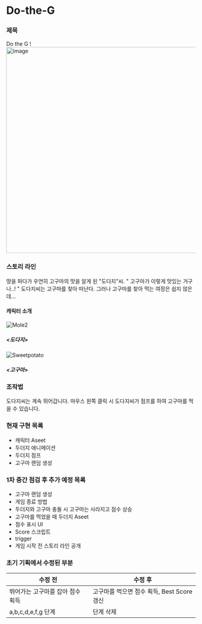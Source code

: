 # Do-the-G

### 제목 
Do the G ! \
<img width="547" alt="image" src="https://user-images.githubusercontent.com/83583757/180470951-567f768c-1565-40f0-834f-96c33b8469ef.png">

### 스토리 라인
땅을 파다가 우연히 고구마의 맛을 알게 된 "도다지"씨.
" 고구마가 이렇게 맛있는 거구나..! "
도다지씨는 고구마를 찾아 떠난다.
그러나 고구마를 찾아 먹는 여정은 쉽지 않은데...

####  캐릭터 소개
![Mole2](https://user-images.githubusercontent.com/83583757/180278791-b6720c3c-9e39-44e5-9a9b-5e6565a9fd96.PNG)
##### <도다지>

![Sweetpotato](https://user-images.githubusercontent.com/83583757/180278808-6f416838-2097-4f6c-8af5-a8650a64fb8a.PNG)
##### <고구마>

### 조작법
도다지씨는 계속 뛰어갑니다. 
마우스 왼쪽 클릭 시 도다지씨가 점프를 하여 고구마를 먹을 수 있습니다. 

### 현재 구현 목록
- 캐릭터 Aseet
- 두더지 애니메이션
- 두더지 점프
- 고구마 랜덤 생성

### 1차 중간 점검 후 추가 예정 목록
- 고구마 랜덤 생성
- 게임 종료 방법
- 두더지와 고구마 충돌 시 고구마는 사라지고 점수 상승 
- 고구마를 먹었을 때 두더지 Aseet
- 점수 표시 UI
- Score 스크립트
- trigger
- 게임 시작 전 스토리 라인 공개

### 초기 기획에서 수정된 부분 
수정 전 | 수정 후 
---|---|
뛰어가는 고구마를 잡아 점수 획득 | 고구마를 먹으면 점수 획득, Best Score 갱신
a,b,c,d,e,f,g 단계 | 단계 삭제

